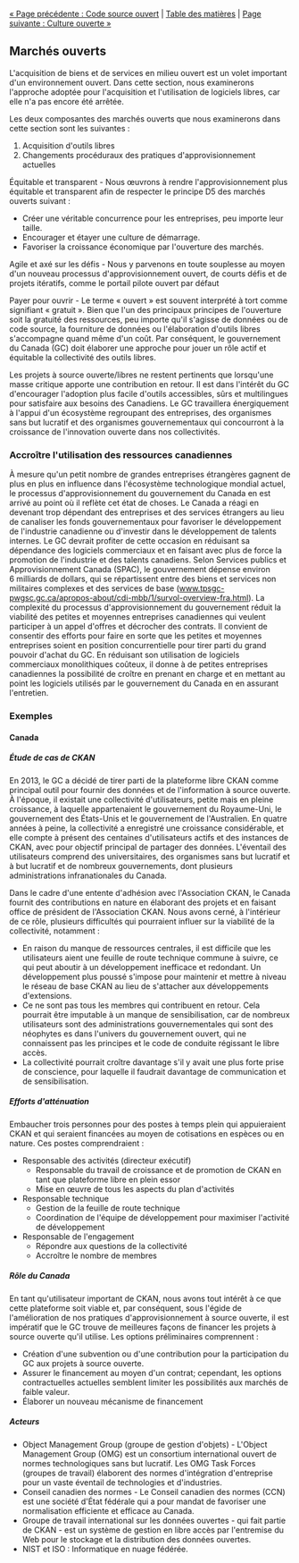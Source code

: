 [« Page précédente : Code source ouvert](4_Code_source_libre.md) | [Table des matières](../README.md#table-des-mati%C3%A8res) | [Page suivante : Culture ouverte »](6_Culture_ouverte.md)

## Marchés ouverts

L'acquisition de biens et de services en milieu ouvert est un volet important d'un environnement ouvert. Dans cette section, nous examinerons l'approche adoptée pour l'acquisition et l'utilisation de logiciels libres, car elle n'a pas encore été arrêtée.

Les deux composantes des marchés ouverts que nous examinerons dans cette section sont les suivantes :

1. Acquisition d'outils libres
2. Changements procéduraux des pratiques d'approvisionnement actuelles

Équitable et transparent - Nous œuvrons à rendre l'approvisionnement plus équitable et transparent afin de respecter le principe D5 des marchés ouverts suivant :

- Créer une véritable concurrence pour les entreprises, peu importe leur taille.
- Encourager et étayer une culture de démarrage.
- Favoriser la croissance économique par l'ouverture des marchés.

Agile et axé sur les défis - Nous y parvenons en toute souplesse au moyen d'un nouveau processus d'approvisionnement ouvert, de courts défis et de projets itératifs, comme le portail pilote ouvert par défaut

Payer pour ouvrir - Le terme « ouvert » est souvent interprété à tort comme signifiant « gratuit ». Bien que l'un des principaux principes de l'ouverture soit la gratuité des ressources, peu importe qu'il s'agisse de données ou de code source, la fourniture de données ou l'élaboration d'outils libres s'accompagne quand même d'un coût. Par conséquent, le gouvernement du Canada (GC) doit élaborer une approche pour jouer un rôle actif et équitable la collectivité des outils libres.

Les projets à source ouverte/libres ne restent pertinents que lorsqu'une masse critique apporte une contribution en retour. Il est dans l'intérêt du GC d'encourager l'adoption plus facile d'outils accessibles, sûrs et multilingues pour satisfaire aux besoins des Canadiens. Le GC travaillera énergiquement à l'appui d'un écosystème regroupant des entreprises, des organismes sans but lucratif et des organismes gouvernementaux qui concourront à la croissance de l'innovation ouverte dans nos collectivités.

### Accroître l'utilisation des ressources canadiennes

À mesure qu'un petit nombre de grandes entreprises étrangères gagnent de plus en plus en influence dans l'écosystème technologique mondial actuel, le processus d'approvisionnement du gouvernement du Canada en est arrivé au point où il reflète cet état de choses. Le Canada a réagi en devenant trop dépendant des entreprises et des services étrangers au lieu de canaliser les fonds gouvernementaux pour favoriser le développement de l'industrie canadienne ou d'investir dans le développement de talents internes. Le GC devrait profiter de cette occasion en réduisant sa dépendance des logiciels commerciaux et en faisant avec plus de force la promotion de l'industrie et des talents canadiens.
Selon Services publics et Approvisionnement Canada (SPAC), le gouvernement dépense environ 6 milliards de dollars, qui se répartissent entre des biens et services non militaires complexes et des services de base (www.tpsgc-pwgsc.gc.ca/apropos-about/cdi-mbb/1/survol-overview-fra.html). La complexité du processus d'approvisionnement du gouvernement réduit la viabilité des petites et moyennes entreprises canadiennes qui veulent participer à un appel d'offres et décrocher des contrats. Il convient de consentir des efforts pour faire en sorte que les petites et moyennes entreprises soient en position concurrentielle pour tirer parti du grand pouvoir d'achat du GC. En réduisant son utilisation de logiciels commerciaux monolithiques coûteux, il donne à de petites entreprises canadiennes la possibilité de croître en prenant en charge et en mettant au point les logiciels utilisés par le gouvernement du Canada en en assurant l'entretien.

### Exemples

#### Canada

##### Étude de cas de CKAN

En 2013, le GC a décidé de tirer parti de la plateforme libre CKAN comme principal outil pour fournir des données et de l'information à source ouverte. À l'époque, il existait une collectivité d'utilisateurs, petite mais en pleine croissance, à laquelle appartenaient le gouvernement du Royaume-Uni, le gouvernement des États-Unis et le gouvernement de l'Australien. En quatre années à peine, la collectivité a enregistré une croissance considérable, et elle compte à présent des centaines d'utilisateurs actifs et des instances de CKAN, avec pour objectif principal de partager des données. L'éventail des utilisateurs comprend des universitaires, des organismes sans but lucratif et à but lucratif et de nombreux gouvernements, dont plusieurs administrations infranationales du Canada.

Dans le cadre d'une entente d'adhésion avec l'Association CKAN, le Canada fournit des contributions en nature en élaborant des projets et en faisant office de président de l'Association CKAN. Nous avons cerné, à l'intérieur de ce rôle, plusieurs difficultés qui pourraient influer sur la viabilité de la collectivité, notamment :

- En raison du manque de ressources centrales, il est difficile que les utilisateurs aient une feuille de route technique commune à suivre, ce qui peut aboutir à un développement inefficace et redondant. Un développement plus poussé s'impose pour maintenir et mettre à niveau le réseau de base CKAN au lieu de s'attacher aux développements d'extensions.
- Ce ne sont pas tous les membres qui contribuent en retour. Cela pourrait être imputable à un manque de sensibilisation, car de nombreux utilisateurs sont des administrations gouvernementales qui sont des néophytes es dans l'univers du gouvernement ouvert, qui ne connaissent pas les principes et le code de conduite régissant le libre accès.
- La collectivité pourrait croître davantage s'il y avait une plus forte prise de conscience, pour laquelle il faudrait davantage de communication et de sensibilisation.

##### Efforts d'atténuation

Embaucher trois personnes pour des postes à temps plein qui appuieraient CKAN et qui seraient financées au moyen de cotisations en espèces ou en nature. Ces postes comprendraient :

- Responsable des activités (directeur exécutif)
  - Responsable du travail de croissance et de promotion de CKAN en tant que plateforme libre en plein essor
  - Mise en œuvre de tous les aspects du plan d'activités
- Responsable technique
  - Gestion de la feuille de route technique
  - Coordination de l'équipe de développement pour maximiser l'activité de développement
- Responsable de l'engagement
  - Répondre aux questions de la collectivité
  - Accroître le nombre de membres

##### Rôle du Canada

En tant qu'utilisateur important de CKAN, nous avons tout intérêt à ce que cette plateforme soit viable et, par conséquent, sous l'égide de l'amélioration de nos pratiques d'approvisionnement à source ouverte, il est impératif que le GC trouve de meilleures façons de financer les projets à source ouverte qu'il utilise.
Les options préliminaires comprennent :

- Création d'une subvention ou d'une contribution pour la participation du GC aux projets à source ouverte.
- Assurer le financement au moyen d'un contrat; cependant, les options contractuelles actuelles semblent limiter les possibilités aux marchés de faible valeur.
- Élaborer un nouveau mécanisme de financement

##### Acteurs

- Object Management Group (groupe de gestion d'objets) - L'Object Management Group (OMG) est un consortium international ouvert de normes technologiques sans but lucratif. Les OMG Task Forces (groupes de travail) élaborent des normes d'intégration d'entreprise pour un vaste éventail de technologies et d'industries.
- Conseil canadien des normes - Le Conseil canadien des normes (CCN) est une société d'État fédérale qui a pour mandat de favoriser une normalisation efficiente et efficace au Canada.
- Groupe de travail international sur les données ouvertes - qui fait partie de CKAN - est un système de gestion en libre accès par l'entremise du Web pour le stockage et la distribution des données ouvertes.
- NIST et ISO : Informatique en nuage fédérée.
